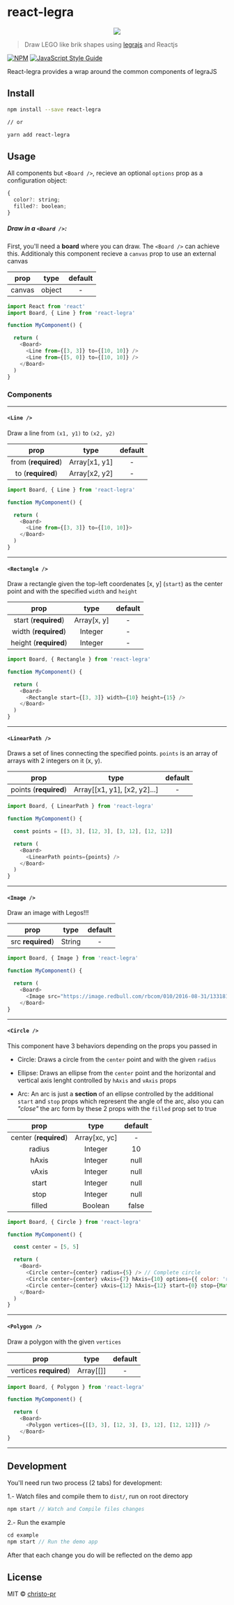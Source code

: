 # react-legra

<div align="center">
<img src="./docs/react-legra.png">
</div>

> Draw LEGO like brik shapes using [legrajs](https://github.com/pshihn/legra) and Reactjs

[![NPM](https://img.shields.io/npm/v/react-legra.svg)](https://www.npmjs.com/package/react-legra) [![JavaScript Style Guide](https://img.shields.io/badge/code_style-standard-brightgreen.svg)](https://standardjs.com)

React-legra provides a wrap around the common components of legraJS

## Install

```bash
npm install --save react-legra

// or

yarn add react-legra
```

## Usage

All components but `<Board />`, recieve an optional `options` prop as a configuration object:

```js
{
  color?: string;
  filled?: boolean;
}
```

##### Draw in a **`<Board />`:**

First, you'll need a **board** where you can draw. The `<Board />` can achieve this. Additionaly this component recieve a `canvas` prop to use an external canvas

|         prop        |  type   | default |
|:-------------------:|:-------:|:-------:|
| canvas | object |    -    |

```js
import React from 'react'
import Board, { Line } from 'react-legra'

function MyComponent() {

  return (
    <Board>
      <Line from={[3, 3]} to={[10, 10]} />
      <Line from={[5, 0]} to={[10, 10]} />
    </Board>
  )
}
```

### Components
----------------

#### `<Line />`

Draw a line from `(x1, y1)` to `(x2, y2)`

|         prop        |  type   | default |
|:-------------------:|:-------:|:-------:|
| from (**required**) | Array[x1, y1] |    -    |
| to (**required**)   | Array[x2, y2] |    -    |


```js
import Board, { Line } from 'react-legra'

function MyComponent() {

  return (
    <Board>
      <Line from={[3, 3]} to={[10, 10]}>
    </Board>
  )
}
```
-----------------------------------------------------------

#### `<Rectangle />`

Draw a rectangle given the top-left coordenates [x, y] (`start`) as the center point and with the specified `width` and `height`

|         prop        |      type     | default |
|:-------------------:|:-------------:|:-------:|
| start (**required**)  | Array[x, y] |    -    |
| width (**required**)  | Integer     |    -    |
| height (**required**) | Integer     |    -    |

```js
import Board, { Rectangle } from 'react-legra'

function MyComponent() {

  return (
    <Board>
      <Rectangle start={[3, 3]} width={10} height={15} />
    </Board>
  )
}
```
-----------------------------------------------------------

#### `<LinearPath />`

Draws a set of lines connecting the specified points. `points` is an array of arrays with 2 integers on it (x, y).

|         prop        |                type               | default
|:-------------------:|:---------------------------------:|:-------:|
| points (**required**) | Array[[x1, y1], [x2, y2]...] |    -    |

```js
import Board, { LinearPath } from 'react-legra'

function MyComponent() {

  const points = [[3, 3], [12, 3], [3, 12], [12, 12]]

  return (
    <Board>
      <LinearPath points={points} />
    </Board>
  )
}
```

-----------------------------------------------------------

#### `<Image />`

Draw an image with Legos!!!

|         prop        |  type   | default |
|:-------------------:|:-------:|:-------:|
| src **required**) | String |    -    |

```js
import Board, { Image } from 'react-legra'

function MyComponent() {

  return (
    <Board>
      <Image src="https://image.redbull.com/rbcom/010/2016-08-31/1331815085727_1/0100/0/1/leroy-bellet-behind-the-lens-1.jpg" />
    </Board>
}
```
-----------------------------------------------------------

#### `<Circle />`

This component have 3 behaviors depending on the props you passed in

* Circle:
  Draws a circle from the `center` point and with the given `radius`

* Ellipse:
  Draws an ellipse from the `center` point and the horizontal and vertical axis lenght controlled by `hAxis` and `vAxis` props

* Arc:
  An arc is just a **section** of an ellipse controlled by the additional `start` and `stop` props which represent the angle of the arc, also you can _"close"_ the arc form by these 2 props with the `filled` prop set to true

|         prop        |        type     | default |
|:-------------------:|:---------------:|:-------:|
| center (**required**) | Array[xc, yc] |    -    |
| radius | Integer |    10    |
| hAxis | Integer |    null    |
| vAxis | Integer |    null    |
| start | Integer |    null    |
| stop | Integer |    null    |
| filled | Boolean |    false    |

```js
import Board, { Circle } from 'react-legra'

function MyComponent() {

  const center = [5, 5]

  return (
    <Board>
      <Circle center={center} radius={5} /> // Complete circle
      <Circle center={center} vAxis={7} hAxis={10} options={{ color: 'red' }} /> // Ellipse
      <Circle center={center} vAxis={12} hAxis={12} start={0} stop={Math.PI * .5} closed={false} options={{ color: 'green' }} /> // Arc
    </Board>
  )
}
```
-----------------------------------------------------------

#### `<Polygon />`

Draw a polygon with the given `vertices`

|         prop        |  type   | default |
|:-------------------:|:-------:|:-------:|
| vertices **required**) | Array[[]] |    -    |

```js
import Board, { Polygon } from 'react-legra'

function MyComponent() {

  return (
    <Board>
      <Polygon vertices={[[3, 3], [12, 3], [3, 12], [12, 12]]} />
    </Board>
}
```
-----------------------------------------------------------

## Development

You'll need run two process (2 tabs) for development:

1.- Watch files and compile them to `dist/`, run on root directory

```js
npm start // Watch and Compile files changes
```

2.- Run the example

```js
cd example
npm start // Run the demo app
```

After that each change you do will be reflected on the demo app

## License

MIT © [christo-pr](https://github.com/christo-pr)
